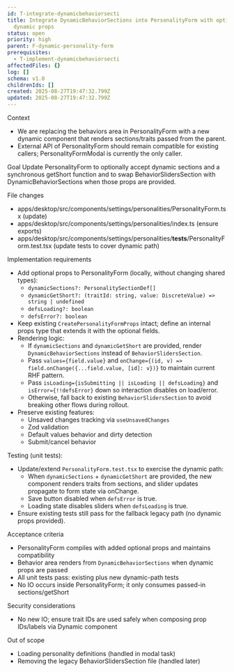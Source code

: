 ```yaml
---
id: T-integrate-dynamicbehaviorsecti
title: Integrate DynamicBehaviorSections into PersonalityForm with optional
  dynamic props
status: open
priority: high
parent: F-dynamic-personality-form
prerequisites:
  - T-implement-dynamicbehaviorsecti
affectedFiles: {}
log: []
schema: v1.0
childrenIds: []
created: 2025-08-27T19:47:32.799Z
updated: 2025-08-27T19:47:32.799Z
---
```


Context

- We are replacing the behaviors area in PersonalityForm with a new dynamic component that renders sections/traits passed from the parent.
- External API of PersonalityForm should remain compatible for existing callers; PersonalityFormModal is currently the only caller.

Goal
Update PersonalityForm to optionally accept dynamic sections and a synchronous getShort function and to swap BehaviorSlidersSection with DynamicBehaviorSections when those props are provided.

File changes

- apps/desktop/src/components/settings/personalities/PersonalityForm.tsx (update)
- apps/desktop/src/components/settings/personalities/index.ts (ensure exports)
- apps/desktop/src/components/settings/personalities/**tests**/PersonalityForm.test.tsx (update tests to cover dynamic path)

Implementation requirements

- Add optional props to PersonalityForm (locally, without changing shared types):
  - `dynamicSections?: PersonalitySectionDef[]`
  - `dynamicGetShort?: (traitId: string, value: DiscreteValue) => string | undefined`
  - `defsLoading?: boolean`
  - `defsError?: boolean`
- Keep existing `CreatePersonalityFormProps` intact; define an internal props type that extends it with the optional fields.
- Rendering logic:
  - If `dynamicSections` and `dynamicGetShort` are provided, render `DynamicBehaviorSections` instead of `BehaviorSlidersSection`.
  - Pass `values={field.value}` and `onChange={(id, v) => field.onChange({...field.value, [id]: v})}` to maintain current RHF pattern.
  - Pass `isLoading={isSubmitting || isLoading || defsLoading}` and `isError={!!defsError}` down so interaction disables on load/error.
  - Otherwise, fall back to existing `BehaviorSlidersSection` to avoid breaking other flows during rollout.
- Preserve existing features:
  - Unsaved changes tracking via `useUnsavedChanges`
  - Zod validation
  - Default values behavior and dirty detection
  - Submit/cancel behavior

Testing (unit tests):

- Update/extend `PersonalityForm.test.tsx` to exercise the dynamic path:
  - When `dynamicSections` + `dynamicGetShort` are provided, the new component renders traits from sections, and slider updates propagate to form state via onChange.
  - Save button disabled when `defsError` is true.
  - Loading state disables sliders when `defsLoading` is true.
- Ensure existing tests still pass for the fallback legacy path (no dynamic props provided).

Acceptance criteria

- PersonalityForm compiles with added optional props and maintains compatibility
- Behavior area renders from `DynamicBehaviorSections` when dynamic props are passed
- All unit tests pass: existing plus new dynamic-path tests
- No IO occurs inside PersonalityForm; it only consumes passed-in sections/getShort

Security considerations

- No new IO; ensure trait IDs are used safely when composing prop IDs/labels via Dynamic component

Out of scope

- Loading personality definitions (handled in modal task)
- Removing the legacy BehaviorSlidersSection file (handled later)
